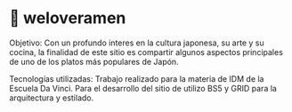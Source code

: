 # 🍜 weloveramen

Objetivo:
Con un profundo interes en la cultura japonesa, su arte y su cocina, la finalidad de este sitio es compartir algunos aspectos principales de uno de los platos más populares de Japón.

Tecnologías utilizadas:
Trabajo realizado para la materia de IDM de la Escuela Da Vinci.
Para el desarrollo del sitio de utilizo BS5 y GRID para la arquitectura y estilado.
